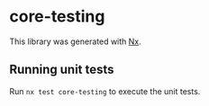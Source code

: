# core-testing

This library was generated with [Nx](https://nx.dev).


## Running unit tests

Run `nx test core-testing` to execute the unit tests.

